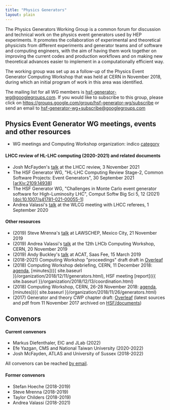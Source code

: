 ```yaml
---
title: "Physics Generators"
layout: plain
---
```


The Physics Generators Working Group is a common forum for discussion and
technical work on the physics event generators used by HEP experiments.
It promotes the collaboration of experimental and theoretical physicists
from different experiments and generator teams and of software and computing
engineers, with the aim of having them work together on improving the current
codes and production workflows and on making new theoretical advances
easier to implement in a computationally efficient way.

The working group was set up as a follow-up of the Physics Event Generator
Computing Workshop that was held at CERN in November 2018, during which
an initial program of work in this area was identified.

The mailing list for all WG members is <hsf-generator-wg@googlegroups.com>.
If you would like to subscribe to this group,
please click on <https://groups.google.com/group/hsf-generator-wg/subscribe>
or send an email to [hsf-generator-wg+subscribe@googlegroups.com](mailto:hsf-generator-wg+subscribe@googlegroups.com)

## Physics Event Generator WG meetings, events and other resources

- WG meetings and Computing Workshop organization:
indico [category](https://indico.cern.ch/category/8460)

#### LHCC review of HL-LHC computing (2020-2021) and related documents

- Josh McFayden's [talk](https://doi.org/10.5281/zenodo.5708168)
at the LHCC review, 3 November 2021
- The HSF Generator WG, "HL-LHC Computing Review Stage-2, Common Software Projects: Event Generators", 
30 September 2021 [[arXiv:2109.14938](https://arxiv.org/abs/2109.14938)]
- The HSF Generator WG, "Challenges in Monte Carlo event generator software for High-Luminosity LHC", 
Comput Softw Big Sci 5, 12 (2021) [[doi:10.1007/s41781-021-00055-1](https://doi.org/10.1007/s41781-021-00055-1)] <!-- markdown-link-check-disable-line -->
- Andrea Valassi's [talk](https://doi.org/10.5281/zenodo.4028835)
at the WLCG meeting with LHCC referees, 1 September 2020

#### Other resources

- (2019) Steve Mrenna's [talk](https://indico.cern.ch/event/813325/contributions/3603456)
at LAWSCHEP, Mexico City, 21 November 2019
- (2019) Andrea Valassi's [talk](https://indico.cern.ch/event/831054/contributions/3647475/attachments/1948111/3232656/20191120-LHCb-HSFgenerators-v3.pdf)
at the 12th LHCb Computing Workshop, CERN, 20 November 2019
- (2019) Andy Buckley's [talk](https://indico.cern.ch/event/708041/contributions/3308937) 
at ACAT, Saas Fee, 15 March 2019
- (2018-2021) Computing Workshop "proceedings" draft draft
in [Overleaf](https://www.overleaf.com/1326158343ftxgrxxcspxg)
- (2018) Computing Workshop debriefing, CERN, 11 December 2018:
[agenda](https://indico.cern.ch/event/778521),
[minutes]({{ site.baseurl }}/organization/2018/12/11/generators.html),
HSF meeting [report]({{ site.baseurl }}/organization/2018/12/13/coordination.html)
- (2018) Computing Workshop, CERN, 26-28 November 2018: 
[agenda](https://indico.cern.ch/event/751693),
[minutes]({{ site.baseurl }}/organization/2018/11/26/generators.html)
- (2017) Generator and theory CWP chapter draft:
[Overleaf](https://www.overleaf.com/read/wyyybnvxyfyn)
(latest sources and pdf from 11 November 2017 archived
on [HSF/documents](https://github.com/HSF/documents/tree/master/CWP/papers/HSF-CWP-2017-11_generators))

## Convenors

#### Current convenors

- Markus Diefenthaler, EIC and JLab (2022)
- Efe Yazgan, CMS and National Taiwan University (2020-2022)
- Josh McFayden, ATLAS and University of Sussex (2018-2022)

All convenors can be reached [by email](mailto:hsf-generator-wg-convenors@googlegroups.com). <!-- markdown-link-check-disable-line -->

#### Former convenors

- Stefan Hoeche (2018-2019)
- Steve Mrenna (2018-2019)
- Taylor Childers (2018-2019)
- Andrea Valassi (2018-2021)
